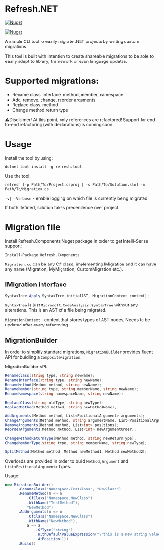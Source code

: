 # Refresh.NET

[![Nuget](https://img.shields.io/nuget/v/Refresh.Components?label=Refresh.Components&style=flat-square)](https://www.nuget.org/packages/Refresh.Components)

[![Nuget](https://img.shields.io/nuget/v/Refresh.Tool?label=Refresh.Tool&style=flat-square)](https://www.nuget.org/packages/Refresh.Tool)

A simple CLI tool to easily migrate .NET projects by writing custom migrations.

This tool is built with intention to create shareable migrations to be able to easily adapt to library, framework or even language updates.

# Supported migrations:
* Rename class, interface, method, member, namespace
* Add, remove, change, reorder arguments
* Replace class, method
* Change method return type

⚠️Disclaimer! At this point, only references are refactored! Support for end-to-end refactoring (with declarations) is coming soon.

# Usage

Install the tool by using:

`dotnet tool install -g refresh.tool`

Use the tool:

`refresh [-p Path/To/Project.csproj | -s Path/To/Solution.sln] -m Path/To/Migration.cs`

`-v|--Verbose` - enable logging on which file is currently being migrated

If both defined, solution takes precendence over project. 

# Migration file

Install Refresh.Components Nuget package in order to get Intelli-Sense support:

`Install-Package Refresh.Components`

`Migration.cs` can be any C\# class, implementing [IMigration](blob/master/src/Refresh.Components/Migrations/IMigration.cs) and it can have any name (Migration, MyMigration, CustomMigration etc.).

## IMigration interface
```csharp
SyntaxTree Apply(SyntaxTree initialAST, MigrationContext context);
```

`SyntaxTree` is just `Microsoft.CodeAnalysis.SyntaxTree` without any alterations. This is an AST of a file being migrated.

`MigrationContext` - context that stores types of AST nodes. Needs to be updated after every refactoring.

## MigrationBuilder

In order to simplify standard migrations, `MigrationBuilder` provides fluent API for buidling a `CompositeMigration`.

MigrationBuilder API:
```csharp
RenameClass(string type, string newName);
RenameInterface(string type, string newName);
RenameMethod(Method method, string newName);
RenameMember(string type, string memberName, string newName);
RenameNamespace(string namespaceName, string newName);

ReplaceClass(string oldType, string newType);
ReplaceMethod(Method method, string newMethodName);

AddArguments(Method method, List<PositionalArgument> arguments);
ChangeArguments(Method method, string argumentName, List<PositionalArgument> newArgument);
RemoveArguments(Method method, List<int> positions);
ReorderArguments(Method method, List<int> newArgumentOrder);

ChangeMethodReturnType(Method method, string newReturnType);
ChangeMemberType(string type, string memberName, string newType);

SplitMethod(Method method, Method newMethod1, Method newMethod2);
```

Overloads are provided in order to build `Method`, `Argument` and `List<PositionalArgument>` types.

Usage:
```csharp
new MigrationBuilder()
      .RenameClass("Namespace.TestClass", "NewClass")
      .RenameMethod(m => m
          .OfClass("Namespace.NewClass")
          .WithName("TestMethod"), 
          "NewMethod")
      .AddArguments(m => m
          .OfClass("Namespace.NewClass")
          .WithName("NewMethod"),
          a => a
              .OfType("string")
              .WithDefaultValueExpression("\"this is a new string value\"")
              .AtPosition(1))
      .Build()
```
